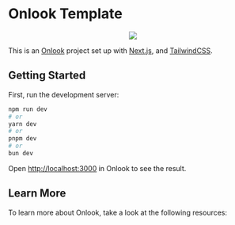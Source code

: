 # Onlook Template

<p align="center">
  <img src="src/app/favicon.ico" />
</p>

This is an [Onlook](https://onlook.dev/) project set up with [Next.js](https://nextjs.org/), and [TailwindCSS](https://tailwindcss.com/).

## Getting Started

First, run the development server:

```bash
npm run dev
# or
yarn dev
# or
pnpm dev
# or
bun dev
```

Open [http://localhost:3000](http://localhost:3000) in Onlook to see the result.

## Learn More

To learn more about Onlook, take a look at the following resources:
